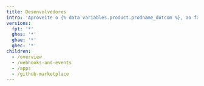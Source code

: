 ```yaml
---
title: Desenvolvedores
intro: 'Aproveite o {% data variables.product.prodname_dotcom %}, ao fazer a integração com as nossas APIs, personalizando o seu fluxo de trabalho do {% data variables.product.prodname_dotcom %} e construindo e compartilhando aplicativos com a comunidade.'
versions:
  fpt: '*'
  ghes: '*'
  ghae: '*'
  ghec: '*'
children:
  - /overview
  - /webhooks-and-events
  - /apps
  - /github-marketplace
---
```


